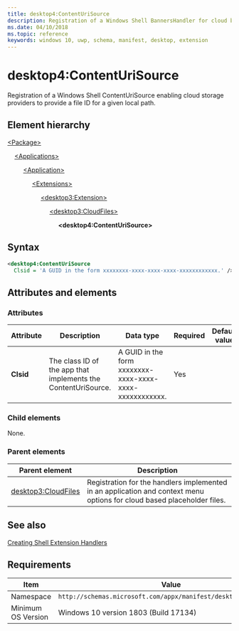 ```yaml
---
title: desktop4:ContentUriSource
description: Registration of a Windows Shell BannersHandler for cloud based placeholder files (desktop4:ContentUriSource). 
ms.date: 04/10/2018
ms.topic: reference
keywords: windows 10, uwp, schema, manifest, desktop, extension 
---
```


# desktop4:ContentUriSource

Registration of a Windows Shell ContentUriSource enabling cloud storage providers to provide a file ID for a given local path.

## Element hierarchy

[\<Package\>](element-package.md)

&nbsp;&nbsp;&nbsp;&nbsp;[\<Applications\>](element-applications.md)

&nbsp;&nbsp;&nbsp;&nbsp; &nbsp;&nbsp;&nbsp;&nbsp;[\<Application\>](element-application.md)

&nbsp;&nbsp;&nbsp;&nbsp; &nbsp;&nbsp;&nbsp;&nbsp; &nbsp;&nbsp;&nbsp;&nbsp;[\<Extensions\>](element-1-extensions.md)

&nbsp;&nbsp;&nbsp;&nbsp; &nbsp;&nbsp;&nbsp;&nbsp; &nbsp;&nbsp;&nbsp;&nbsp; &nbsp;&nbsp;&nbsp;&nbsp;[\<desktop3:Extension\>](element-desktop3-extension.md)

&nbsp;&nbsp;&nbsp;&nbsp; &nbsp;&nbsp;&nbsp;&nbsp; &nbsp;&nbsp;&nbsp;&nbsp; &nbsp;&nbsp;&nbsp;&nbsp; &nbsp;&nbsp;&nbsp;&nbsp;[\<desktop3:CloudFiles\>](element-desktop3-cloudfiles.md)

&nbsp;&nbsp;&nbsp;&nbsp; &nbsp;&nbsp;&nbsp;&nbsp; &nbsp;&nbsp;&nbsp;&nbsp; &nbsp;&nbsp;&nbsp;&nbsp; &nbsp;&nbsp;&nbsp;&nbsp; &nbsp;&nbsp;&nbsp;&nbsp;**\<desktop4:ContentUriSource\>**

## Syntax

```xml
<desktop4:ContentUriSource
  Clsid = 'A GUID in the form xxxxxxxx-xxxx-xxxx-xxxx-xxxxxxxxxxxx.' />
```

## Attributes and elements

### Attributes

| Attribute | Description | Data type | Required | Default value |
|-|-|-|-|-|
| **Clsid** | The class ID of the app that implements the ContentUriSource. | A GUID in the form xxxxxxxx-xxxx-xxxx-xxxx-xxxxxxxxxxxx. | Yes |  |

### Child elements

None.

### Parent elements

| Parent element | Description |
|-|-|
| [desktop3:CloudFiles](element-desktop3-cloudfiles.md) | Registration for the handlers implemented in an application and context menu options for cloud based placeholder files. |

## See also

[Creating Shell Extension Handlers](/windows/win32/shell/handlers)

## Requirements

| Item  | Value  |
|--|--|
| Namespace | `http://schemas.microsoft.com/appx/manifest/desktop/windows10/4` |
| Minimum OS Version | Windows 10 version 1803 (Build 17134) |
